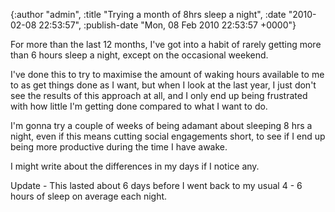 

{:author "admin", :title "Trying a month of 8hrs sleep a night", :date "2010-02-08 22:53:57", :publish-date "Mon, 08 Feb 2010 22:53:57 +0000"}



<!-- content below -->

For more than the last 12 months, I've got into a habit of rarely getting more than 6 hours sleep a night, except on the occasional weekend.

I've done this to try to maximise the amount of waking hours available to me to as get things done as I want, but when I look at the last year, I just don't see the results of this approach at all, and I only end up being frustrated with how little I'm getting done compared to what I want to do.

I'm gonna try a couple of weeks of being adamant about sleeping 8 hrs a night, even if this means cutting social engagements short, to see if I end up being more productive during the time I have awake.

I might write about the differences in my days if I notice any.

Update - This lasted about 6 days before I went back to my usual 4 - 6 hours of sleep on average each night.

